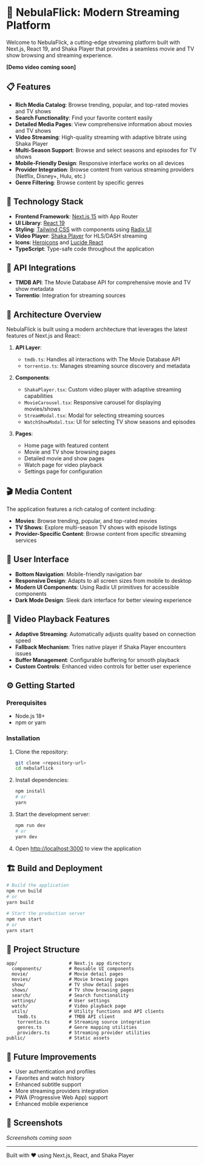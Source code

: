 # 🚀 NebulaFlick: Modern Streaming Platform

Welcome to NebulaFlick, a cutting-edge streaming platform built with Next.js, React 19, and Shaka Player that provides a seamless movie and TV show browsing and streaming experience.

**[Demo video coming soon]**

## 📋 Features

- **Rich Media Catalog**: Browse trending, popular, and top-rated movies and TV shows
- **Search Functionality**: Find your favorite content easily
- **Detailed Media Pages**: View comprehensive information about movies and TV shows
- **Video Streaming**: High-quality streaming with adaptive bitrate using Shaka Player
- **Multi-Season Support**: Browse and select seasons and episodes for TV shows
- **Mobile-Friendly Design**: Responsive interface works on all devices
- **Provider Integration**: Browse content from various streaming providers (Netflix, Disney+, Hulu, etc.)
- **Genre Filtering**: Browse content by specific genres

## 🔧 Technology Stack

- **Frontend Framework**: [Next.js 15](https://nextjs.org/) with App Router
- **UI Library**: [React 19](https://react.dev/)
- **Styling**: [Tailwind CSS](https://tailwindcss.com/) with components using [Radix UI](https://www.radix-ui.com/)
- **Video Player**: [Shaka Player](https://github.com/shaka-project/shaka-player) for HLS/DASH streaming
- **Icons**: [Heroicons](https://heroicons.com/) and [Lucide React](https://lucide.dev/)
- **TypeScript**: Type-safe code throughout the application

## 📱 API Integrations

- **TMDB API**: The Movie Database API for comprehensive movie and TV show metadata
- **Torrentio**: Integration for streaming sources

## 🧩 Architecture Overview

NebulaFlick is built using a modern architecture that leverages the latest features of Next.js and React:

1. **API Layer**: 
   - `tmdb.ts`: Handles all interactions with The Movie Database API
   - `torrentio.ts`: Manages streaming source discovery and metadata

2. **Components**:
   - `ShakaPlayer.tsx`: Custom video player with adaptive streaming capabilities
   - `MovieCarousel.tsx`: Responsive carousel for displaying movies/shows
   - `StreamModal.tsx`: Modal for selecting streaming sources
   - `WatchShowModal.tsx`: UI for selecting TV show seasons and episodes

3. **Pages**:
   - Home page with featured content
   - Movie and TV show browsing pages
   - Detailed movie and show pages
   - Watch page for video playback
   - Settings page for configuration

## 🎬 Media Content

The application features a rich catalog of content including:

- **Movies**: Browse trending, popular, and top-rated movies
- **TV Shows**: Explore multi-season TV shows with episode listings
- **Provider-Specific Content**: Browse content from specific streaming services

## 📱 User Interface

- **Bottom Navigation**: Mobile-friendly navigation bar
- **Responsive Design**: Adapts to all screen sizes from mobile to desktop
- **Modern UI Components**: Using Radix UI primitives for accessible components
- **Dark Mode Design**: Sleek dark interface for better viewing experience

## 🚀 Video Playback Features

- **Adaptive Streaming**: Automatically adjusts quality based on connection speed
- **Fallback Mechanism**: Tries native player if Shaka Player encounters issues
- **Buffer Management**: Configurable buffering for smooth playback
- **Custom Controls**: Enhanced video controls for better user experience

## ⚙️ Getting Started

### Prerequisites

- Node.js 18+ 
- npm or yarn

### Installation

1. Clone the repository:
   ```bash
   git clone <repository-url>
   cd nebulaflick
   ```

2. Install dependencies:
   ```bash
   npm install
   # or
   yarn
   ```

3. Start the development server:
   ```bash
   npm run dev
   # or
   yarn dev
   ```

4. Open [http://localhost:3000](http://localhost:3000) to view the application

## 🏗️ Build and Deployment

```bash
# Build the application
npm run build
# or
yarn build

# Start the production server
npm run start
# or
yarn start
```

## 📝 Project Structure

```
app/                   # Next.js app directory
  components/          # Reusable UI components
  movie/               # Movie detail pages
  movies/              # Movie browsing pages
  show/                # TV show detail pages
  shows/               # TV show browsing pages
  search/              # Search functionality
  settings/            # User settings
  watch/               # Video playback page
  utils/               # Utility functions and API clients
    tmdb.ts            # TMDB API client
    torrentio.ts       # Streaming source integration
    genres.ts          # Genre mapping utilities
    providers.ts       # Streaming provider utilities
public/                # Static assets
```

## 🔮 Future Improvements

- User authentication and profiles
- Favorites and watch history
- Enhanced subtitle support
- More streaming providers integration
- PWA (Progressive Web App) support
- Enhanced mobile experience

## 📱 Screenshots

*Screenshots coming soon*

---

Built with ❤️ using Next.js, React, and Shaka Player
